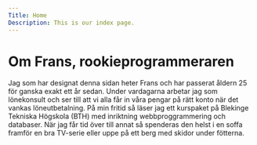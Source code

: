 ```yaml
---
Title: Home
Description: This is our index page.
---
```


Om Frans, rookieprogrammeraren
==========================

Jag som har designat denna sidan heter Frans och har passerat åldern 25 för ganska exakt ett år sedan. 
Under vardagarna arbetar jag som lönekonsult och ser till att vi alla får in våra pengar på rätt konto när det vankas löneutbetalning.
På min fritid så läser jag ett kurspaket på Blekinge Tekniska Högskola (BTH) med inriktning webbproggrammering och databaser. När jag får tid över till annat så spenderas den helst i en soffa framför en bra TV-serie eller uppe på ett berg med skidor under fötterna.  
